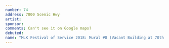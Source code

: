 ```yaml
---
number: 74
address: 7000 Scenic Hwy
artist:
sponsor:
comments: Can't see it on Google maps?
debuted:
name: "MLK Festival of Service 2018: Mural #8 (Vacant Building at 70th St.)"
---
```

